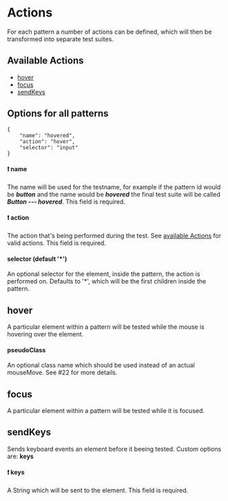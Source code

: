 # Actions

For each pattern a number of actions can be defined, which will then be transformed
into separate test suites.

## Available Actions
- [hover](#hover)
- [focus](#focus)
- [sendKeys](#sendKeys)

## Options for all patterns

```
{
    "name": "hovered",
    "action": "hover",
    "selector": "input"
}
```

#### :exclamation: name

The name will be used for the testname, for example if the pattern id would be
***button*** and the name would be ***hovered*** the final test suite will be
called ***Button --- hovered***. This field is required.


#### :exclamation: action

The action that's being performed during the test.
See [available Actions](#available-actions) for valid actions.
This field is required.

#### selector (default '*')

An optional selector for the element, inside the pattern, the action is
performed on. Defaults to '*', which will be the first children inside the pattern.

## hover

A particular element within a pattern will be tested while the mouse is hovering
over the element.

#### pseudoClass

An optional class name which should be used instead of an actual mouseMove. See
#22 for more details.


## focus

A particular element within a pattern will be tested while it is focused.

## sendKeys

Sends keyboard events an element before it beeing tested.
Custom options are: **keys**

#### :exclamation: keys

A String which will be sent to the element. This field is required.
